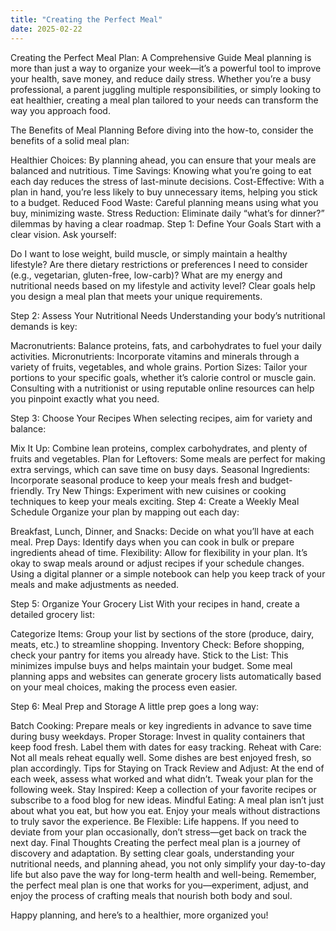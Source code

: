 ```yaml
---
title: "Creating the Perfect Meal"
date: 2025-02-22
---
```

Creating the Perfect Meal Plan: A Comprehensive Guide
Meal planning is more than just a way to organize your week—it’s a powerful tool to improve your health, save money, and reduce daily stress. Whether you’re a busy professional, a parent juggling multiple responsibilities, or simply looking to eat healthier, creating a meal plan tailored to your needs can transform the way you approach food.

The Benefits of Meal Planning
Before diving into the how-to, consider the benefits of a solid meal plan:

Healthier Choices: By planning ahead, you can ensure that your meals are balanced and nutritious.
Time Savings: Knowing what you’re going to eat each day reduces the stress of last-minute decisions.
Cost-Effective: With a plan in hand, you’re less likely to buy unnecessary items, helping you stick to a budget.
Reduced Food Waste: Careful planning means using what you buy, minimizing waste.
Stress Reduction: Eliminate daily “what’s for dinner?” dilemmas by having a clear roadmap.
Step 1: Define Your Goals
Start with a clear vision. Ask yourself:

Do I want to lose weight, build muscle, or simply maintain a healthy lifestyle?
Are there dietary restrictions or preferences I need to consider (e.g., vegetarian, gluten-free, low-carb)?
What are my energy and nutritional needs based on my lifestyle and activity level?
Clear goals help you design a meal plan that meets your unique requirements.

Step 2: Assess Your Nutritional Needs
Understanding your body’s nutritional demands is key:

Macronutrients: Balance proteins, fats, and carbohydrates to fuel your daily activities.
Micronutrients: Incorporate vitamins and minerals through a variety of fruits, vegetables, and whole grains.
Portion Sizes: Tailor your portions to your specific goals, whether it’s calorie control or muscle gain.
Consulting with a nutritionist or using reputable online resources can help you pinpoint exactly what you need.

Step 3: Choose Your Recipes
When selecting recipes, aim for variety and balance:

Mix It Up: Combine lean proteins, complex carbohydrates, and plenty of fruits and vegetables.
Plan for Leftovers: Some meals are perfect for making extra servings, which can save time on busy days.
Seasonal Ingredients: Incorporate seasonal produce to keep your meals fresh and budget-friendly.
Try New Things: Experiment with new cuisines or cooking techniques to keep your meals exciting.
Step 4: Create a Weekly Meal Schedule
Organize your plan by mapping out each day:

Breakfast, Lunch, Dinner, and Snacks: Decide on what you’ll have at each meal.
Prep Days: Identify days when you can cook in bulk or prepare ingredients ahead of time.
Flexibility: Allow for flexibility in your plan. It’s okay to swap meals around or adjust recipes if your schedule changes.
Using a digital planner or a simple notebook can help you keep track of your meals and make adjustments as needed.

Step 5: Organize Your Grocery List
With your recipes in hand, create a detailed grocery list:

Categorize Items: Group your list by sections of the store (produce, dairy, meats, etc.) to streamline shopping.
Inventory Check: Before shopping, check your pantry for items you already have.
Stick to the List: This minimizes impulse buys and helps maintain your budget.
Some meal planning apps and websites can generate grocery lists automatically based on your meal choices, making the process even easier.

Step 6: Meal Prep and Storage
A little prep goes a long way:

Batch Cooking: Prepare meals or key ingredients in advance to save time during busy weekdays.
Proper Storage: Invest in quality containers that keep food fresh. Label them with dates for easy tracking.
Reheat with Care: Not all meals reheat equally well. Some dishes are best enjoyed fresh, so plan accordingly.
Tips for Staying on Track
Review and Adjust: At the end of each week, assess what worked and what didn’t. Tweak your plan for the following week.
Stay Inspired: Keep a collection of your favorite recipes or subscribe to a food blog for new ideas.
Mindful Eating: A meal plan isn’t just about what you eat, but how you eat. Enjoy your meals without distractions to truly savor the experience.
Be Flexible: Life happens. If you need to deviate from your plan occasionally, don’t stress—get back on track the next day.
Final Thoughts
Creating the perfect meal plan is a journey of discovery and adaptation. By setting clear goals, understanding your nutritional needs, and planning ahead, you not only simplify your day-to-day life but also pave the way for long-term health and well-being. Remember, the perfect meal plan is one that works for you—experiment, adjust, and enjoy the process of crafting meals that nourish both body and soul.

Happy planning, and here’s to a healthier, more organized you!
